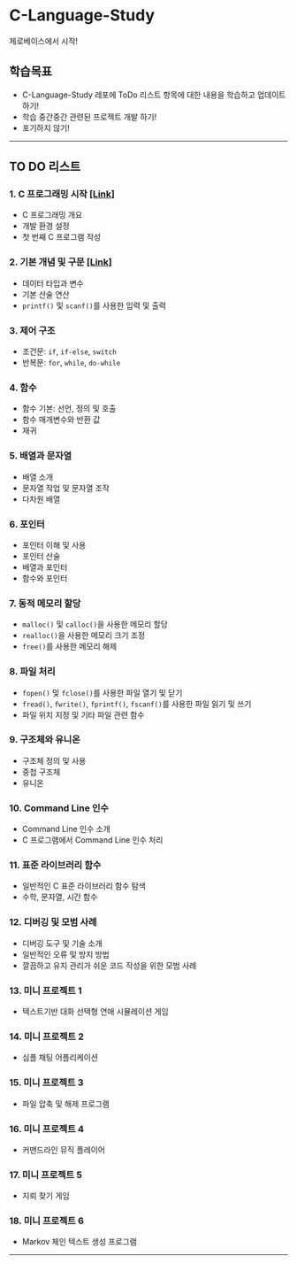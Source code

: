 # C-Language-Study

제로베이스에서 시작!

## 학습목표
- C-Language-Study 레포에 ToDo 리스트 항목에 대한 내용을 학습하고 업데이트 하기!
- 학습 중간중간 관련된 프로젝트 개발 하기!
- 포기하지 않기!

---

## TO DO 리스트

### 1. C 프로그래밍 시작  [[Link]](/section1/) 
   - C 프로그래밍 개요
   - 개발 환경 설정
   - 첫 번째 C 프로그램 작성

### 2. 기본 개념 및 구문 [[Link]](/section2/)
   - 데이터 타입과 변수
   - 기본 산술 연산
   - `printf()` 및 `scanf()`를 사용한 입력 및 출력

### 3. 제어 구조
   - 조건문: `if`, `if-else`, `switch`
   - 반복문: `for`, `while`, `do-while`

### 4. 함수
   - 함수 기본: 선언, 정의 및 호출
   - 함수 매개변수와 반환 값
   - 재귀

### 5. 배열과 문자열
   - 배열 소개
   - 문자열 작업 및 문자열 조작
   - 다차원 배열

### 6. 포인터
   - 포인터 이해 및 사용
   - 포인터 산술
   - 배열과 포인터
   - 함수와 포인터

### 7. 동적 메모리 할당
   - `malloc()` 및 `calloc()`을 사용한 메모리 할당
   - `realloc()`을 사용한 메모리 크기 조정
   - `free()`를 사용한 메모리 해제

### 8. 파일 처리
   - `fopen()` 및 `fclose()`를 사용한 파일 열기 및 닫기
   - `fread()`, `fwrite()`, `fprintf()`, `fscanf()`를 사용한 파일 읽기 및 쓰기
   - 파일 위치 지정 및 기타 파일 관련 함수

### 9. 구조체와 유니온
   - 구조체 정의 및 사용
   - 중첩 구조체
   - 유니온

### 10. Command Line 인수
  - Command Line 인수 소개
  - C 프로그램에서 Command Line 인수 처리

### 11. 표준 라이브러리 함수
  - 일반적인 C 표준 라이브러리 함수 탐색
  - 수학, 문자열, 시간 함수

### 12. 디버깅 및 모범 사례
  - 디버깅 도구 및 기술 소개
  - 일반적인 오류 및 방지 방법
  - 깔끔하고 유지 관리가 쉬운 코드 작성을 위한 모범 사례

### 13. 미니 프로젝트 1
  - 텍스트기반 대화 선택형 연애 시뮬레이션 게임

### 14. 미니 프로젝트 2
  - 심플 채팅 어플리케이션

### 15. 미니 프로젝트 3
  - 파일 압축 및 해제 프로그램

### 16. 미니 프로젝트 4
  - 커맨드라인 뮤직 플레이어 

### 17. 미니 프로젝트 5
  - 지뢰 찾기 게임

### 18. 미니 프로젝트 6
  - Markov 체인 텍스트 생성 프로그램


---

